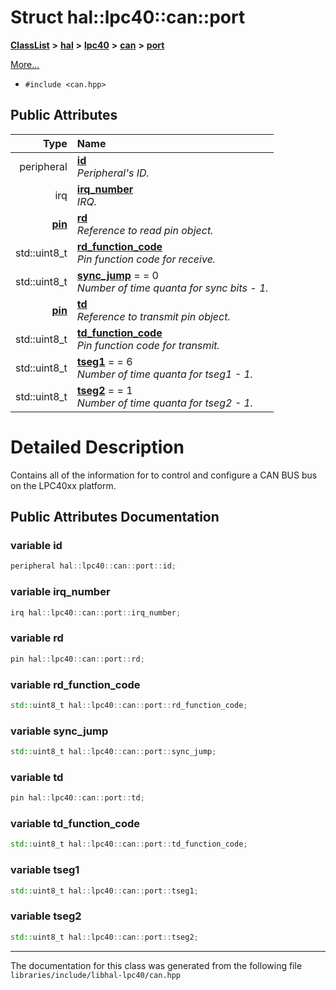 

# Struct hal::lpc40::can::port



[**ClassList**](annotated.md) **>** [**hal**](namespacehal.md) **>** [**lpc40**](namespacehal_1_1lpc40.md) **>** [**can**](classhal_1_1lpc40_1_1can.md) **>** [**port**](structhal_1_1lpc40_1_1can_1_1port.md)



[More...](#detailed-description)

* `#include <can.hpp>`





















## Public Attributes

| Type | Name |
| ---: | :--- |
|  peripheral | [**id**](#variable-id)  <br>_Peripheral's ID._  |
|  irq | [**irq\_number**](#variable-irq_number)  <br>_IRQ._  |
|  [**pin**](classhal_1_1lpc40_1_1pin.md) | [**rd**](#variable-rd)  <br>_Reference to read pin object._  |
|  std::uint8\_t | [**rd\_function\_code**](#variable-rd_function_code)  <br>_Pin function code for receive._  |
|  std::uint8\_t | [**sync\_jump**](#variable-sync_jump)   = = 0<br>_Number of time quanta for sync bits - 1._  |
|  [**pin**](classhal_1_1lpc40_1_1pin.md) | [**td**](#variable-td)  <br>_Reference to transmit pin object._  |
|  std::uint8\_t | [**td\_function\_code**](#variable-td_function_code)  <br>_Pin function code for transmit._  |
|  std::uint8\_t | [**tseg1**](#variable-tseg1)   = = 6<br>_Number of time quanta for tseg1 - 1._  |
|  std::uint8\_t | [**tseg2**](#variable-tseg2)   = = 1<br>_Number of time quanta for tseg2 - 1._  |












































# Detailed Description


Contains all of the information for to control and configure a CAN BUS bus on the LPC40xx platform. 


    
## Public Attributes Documentation




### variable id 

```C++
peripheral hal::lpc40::can::port::id;
```






### variable irq\_number 

```C++
irq hal::lpc40::can::port::irq_number;
```






### variable rd 

```C++
pin hal::lpc40::can::port::rd;
```






### variable rd\_function\_code 

```C++
std::uint8_t hal::lpc40::can::port::rd_function_code;
```






### variable sync\_jump 

```C++
std::uint8_t hal::lpc40::can::port::sync_jump;
```






### variable td 

```C++
pin hal::lpc40::can::port::td;
```






### variable td\_function\_code 

```C++
std::uint8_t hal::lpc40::can::port::td_function_code;
```






### variable tseg1 

```C++
std::uint8_t hal::lpc40::can::port::tseg1;
```






### variable tseg2 

```C++
std::uint8_t hal::lpc40::can::port::tseg2;
```




------------------------------
The documentation for this class was generated from the following file `libraries/include/libhal-lpc40/can.hpp`

